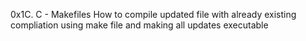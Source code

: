 0x1C. C - Makefiles
How to compile updated file with already existing compliation using make file and making all updates executable
